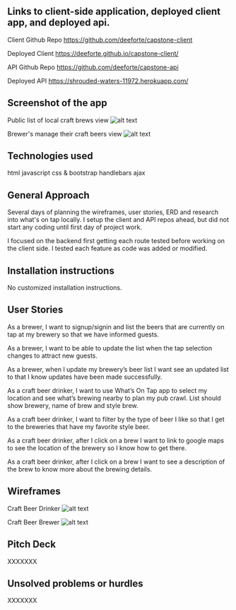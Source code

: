 ## Links to client-side application, deployed client app, and deployed api.

Client Github Repo https://github.com/deeforte/capstone-client

Deployed Client https://deeforte.github.io/capstone-client/

API Github Repo https://github.com/deeforte/capstone-api

Deployed API https://shrouded-waters-11972.herokuapp.com/

## Screenshot of the app

Public list of local craft brews view
![alt text](http://i.imgur.com/cFzqxEY.png)

Brewer's manage their craft beers view
![alt text](http://i.imgur.com/2hLR1xf.png)


## Technologies used

html
javascript
css & bootstrap
handlebars
ajax

## General Approach

Several days of planning the wireframes, user stories, ERD and research into what's on tap locally.  I setup the client and API repos ahead, but did not start any coding until first day of project work.

I focused on the backend first getting each route tested before working on the client side.  I tested each feature as code was added or modified.

## Installation instructions

No customized installation instructions.

## User Stories

As a brewer, I want to signup/signin and list the beers that are currently on tap at my brewery so that we have informed guests.

As a brewer, I want to be able to update the list when the tap selection changes to attract new guests.

As a brewer, when I update my brewery’s beer list I want see an updated list to that I know updates have been made successfully.

As a craft beer drinker, I want to use What’s On Tap app to select my location and see what’s brewing nearby to plan my pub crawl.  List should show brewery, name of brew and style brew.

As a craft beer drinker, I want to filter by the type of beer I like so that I get to the breweries that have my favorite style beer.

As a craft beer drinker, after I click on a brew I want to link to google maps to see the location of the brewery so I know how to get there.

As a craft beer drinker, after I click on a brew I want to see a description of the brew to know more about the brewing details.


## Wireframes

Craft Beer Drinker
![alt text](http://i.imgur.com/1ejt5y5.jpg)

Craft Beer Brewer
![alt text](http://i.imgur.com/Ss2Wm0K.jpg)


## Pitch Deck

XXXXXXX


## Unsolved problems or hurdles

XXXXXXX
